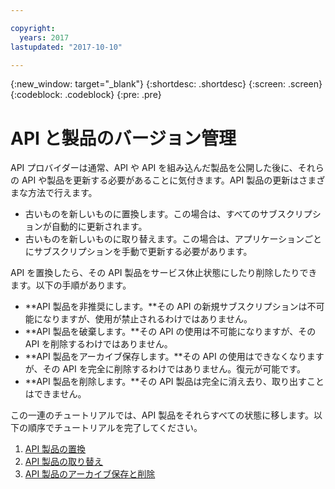```yaml
---

copyright:
  years: 2017
lastupdated: "2017-10-10"

---
```



{:new_window: target="_blank"}
{:shortdesc: .shortdesc}
{:screen: .screen}
{:codeblock: .codeblock}
{:pre: .pre}

# API と製品のバージョン管理

API プロバイダーは通常、API や API を組み込んだ製品を公開した後に、それらの API や製品を更新する必要があることに気付きます。API 製品の更新はさまざまな方法で行えます。  

- 古いものを新しいものに置換します。この場合は、すべてのサブスクリプションが自動的に更新されます。
- 古いものを新しいものに取り替えます。この場合は、アプリケーションごとにサブスクリプションを手動で更新する必要があります。

API を置換したら、その API 製品をサービス休止状態にしたり削除したりできます。以下の手順があります。

- **API 製品を非推奨にします。**その API の新規サブスクリプションは不可能になりますが、使用が禁止されるわけではありません。
- **API 製品を破棄します。**その API の使用は不可能になりますが、その API を削除するわけではありません。
- **API 製品をアーカイブ保存します。**その API の使用はできなくなりますが、その API を完全に削除するわけではありません。復元が可能です。
- **API 製品を削除します。**その API 製品は完全に消え去り、取り出すことはできません。

この一連のチュートリアルでは、API 製品をそれらすべての状態に移します。以下の順序でチュートリアルを完了してください。

1. [API 製品の置換](tut_manage_replace.html)
2. [API 製品の取り替え](tut_manage_supercede.html)
3. [API 製品のアーカイブ保存と削除](tut_manage_remove.html)












